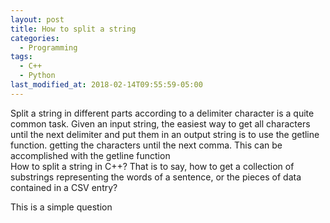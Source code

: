 ```yaml
---
layout: post
title: How to split a string
categories:
  - Programming
tags:
  - C++
  - Python
last_modified_at: 2018-02-14T09:55:59-05:00
---
```


Split a string in different parts according to a delimiter character is a quite common task. Given an input string, the easiest way to get all characters until the next delimiter and put them in an output string is to use the getline function. getting the characters until the next comma. This can be accomplished with the getline function  
How to split a string in C++? That is to say, how to get a collection of substrings representing the words of a sentence, or the pieces of data contained in a CSV entry?

This is a simple question
